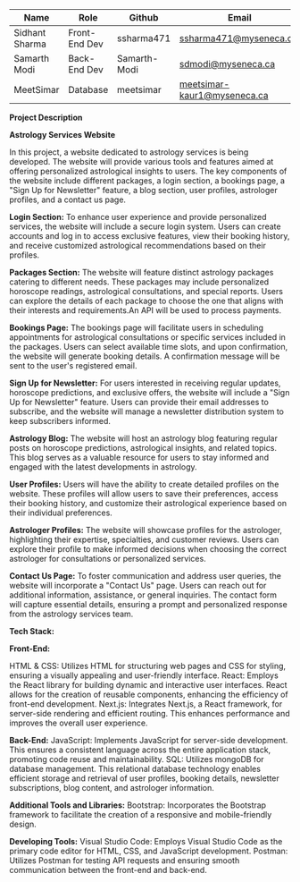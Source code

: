 | **Name**         | **Role**               | **Github**      | **Email**                        |
|------------------|------------------------|-----------------|----------------------------------|
| Sidhant Sharma   | Front-End Dev          | ssharma471      | ssharma471@myseneca.ca.          |
| Samarth Modi     | Back-End Dev           | Samarth-Modi    | sdmodi@myseneca.ca               |
| MeetSimar        | Database               | meetsimar       | meetsimar-kaur1@myseneca.ca      |

**Project Description**

**Astrology Services Website**

In this project, a website dedicated to astrology services is being developed. The website will provide various tools and features aimed at offering personalized astrological insights to users. The key components of the website include different packages, a login section, a bookings page, a "Sign Up for Newsletter" feature, a blog section, user profiles, astrologer profiles, and a contact us page.

**Login Section:**
To enhance user experience and provide personalized services, the website will include a secure login system. Users can create accounts and log in to access exclusive features, view their booking history, and receive customized astrological recommendations based on their profiles.

**Packages Section:**
The website will feature distinct astrology packages catering to different needs. These packages may include personalized horoscope readings, astrological consultations, and special reports. Users can explore the details of each package to choose the one that aligns with their interests and requirements.An API will be used to process payments.

**Bookings Page:**
The bookings page will facilitate users in scheduling appointments for astrological consultations or specific services included in the packages. Users can select available time slots, and upon confirmation, the website will generate booking details. A confirmation message will be sent to the user's registered email.

**Sign Up for Newsletter:**
For users interested in receiving regular updates, horoscope predictions, and exclusive offers, the website will include a "Sign Up for Newsletter" feature. Users can provide their email addresses to subscribe, and the website will manage a newsletter distribution system to keep subscribers informed.

**Astrology Blog:**
The website will host an astrology blog featuring regular posts on horoscope predictions, astrological insights, and related topics. This blog serves as a valuable resource for users to stay informed and engaged with the latest developments in astrology.

**User Profiles:**
Users will have the ability to create detailed profiles on the website. These profiles will allow users to save their preferences, access their booking history, and customize their astrological experience based on their individual preferences.



**Astrologer Profiles:**
The website will showcase profiles for the astrologer, highlighting their expertise, specialties, and customer reviews. Users can explore their profile to make informed decisions when choosing the correct astrologer for consultations or personalized services.

**Contact Us Page:**
To foster communication and address user queries, the website will incorporate a "Contact Us" page. Users can reach out for additional information, assistance, or general inquiries. The contact form will capture essential details, ensuring a prompt and personalized response from the astrology services team.


**Tech Stack:**

**Front-End:**

HTML & CSS:
Utilizes HTML for structuring web pages and CSS for styling, ensuring a visually appealing and user-friendly interface.
React:
Employs the React library for building dynamic and interactive user interfaces. React allows for the creation of reusable components, enhancing the efficiency of front-end development.
Next.js:
Integrates Next.js, a React framework, for server-side rendering and efficient routing. This enhances performance and improves the overall user experience.

**Back-End:**
JavaScript:
Implements JavaScript for server-side development. This ensures a consistent language across the entire application stack, promoting code reuse and maintainability.
SQL:
Utilizes mongoDB for database management. This relational database technology enables efficient storage and retrieval of user profiles, booking details, newsletter subscriptions, blog content, and astrologer information.

**Additional Tools and Libraries:**
Bootstrap:
Incorporates the Bootstrap framework to facilitate the creation of a responsive and mobile-friendly design.


**Developing Tools:**
Visual Studio Code:
Employs Visual Studio Code as the primary code editor for HTML, CSS, and JavaScript development.
Postman:
Utilizes Postman for testing API requests and ensuring smooth communication between the front-end and back-end.
